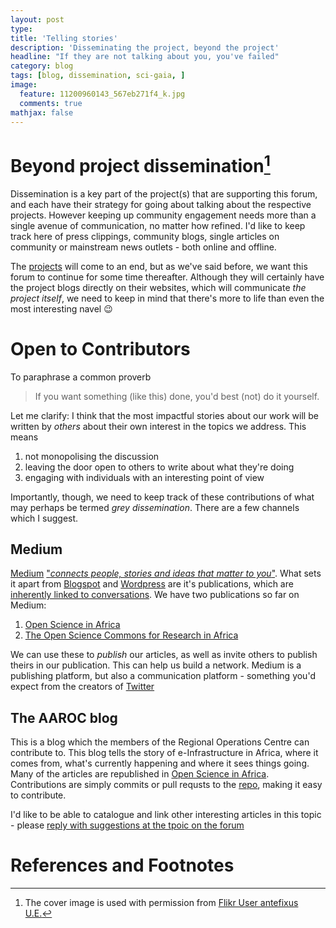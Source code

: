 ```yaml
---
layout: post
type:
title: 'Telling stories'
description: 'Disseminating the project, beyond the project'
headline: "If they are not talking about you, you've failed"
category: blog
tags: [blog, dissemination, sci-gaia, ]
image:
  feature: 11200960143_567eb271f4_k.jpg
  comments: true
mathjax: false
---
```


# Beyond project dissemination[^Cover]

Dissemination is a key part of the project(s) that are supporting this forum, and each have their strategy for going about talking about the respective projects. However keeping up community engagement needs more than a single avenue of communication, no matter how refined. I'd like to keep track here of press clippings, community blogs, single articles on community or mainstream news outlets - both online and offline.

The [projects](http://discourse.sci-gaia.eu/c/projects) will come to an end, but  as we've said before, we want this forum to continue for some time thereafter. Although they will certainly have the project blogs directly on their websites, which will communicate _the project itself_, we need to keep in mind that there's more to life than even the most interesting navel :wink:

#  Open to Contributors

To paraphrase a common proverb

> If you want something (like this) done, you'd best (not) do it yourself.

Let me clarify: I think that the most impactful stories about our work will be written by _others_ about their own interest in the topics we address. This means

  1. not monopolising the discussion
  1. leaving the door open to others to write about what they're doing
  1. engaging with individuals with an interesting point of view

Importantly, though, we need to keep track of these contributions of what may perhaps be termed *grey dissemination*. There are a few channels which I suggest.


## Medium

[Medium](http://www.medium.com) ["*connects people, stories and ideas that matter to you*"](https://medium.com/about). What sets it apart from [Blogspot](http:///www.blogger.com) and [Wordpress](http://www.wordpress.com) are it's publications, which are [inherently linked to conversations](https://medium.com/the-story/creating-conversation-bac37bac2bcf). We have two publications so far on Medium:

  1. [Open Science in Africa](https://medium.com/open-science-in-africa)
  1. [The Open Science Commons for Research in Africa](https://medium.com/the-open-alliance-for-a-research-commons-in-africa)

We can use these to *publish* our articles, as well as invite others to publish theirs in our publication. This can help us build a network. Medium is a publishing platform, but also a communication platform - something you'd expect from the creators of [Twitter](https://www.twitter.com)

## The AAROC blog

This is a blog which the members of the Regional Operations Centre can contribute to. This blog tells the story of e-Infrastructure in Africa, where it comes from, what's currently happening and where it sees things going. Many of the articles are republished in [Open Science in Africa](https://medium.com/open-science-in-africa). Contributions are simply commits or pull requsts to the [repo](https://github.com/AAROC/aaroc.github.io), making it easy to contribute.

I'd like to be able to catalogue and link other interesting articles in this topic - please [reply with suggestions at the tpoic on the forum](http://discourse.sci-gaia.eu/t/where-are-we-disseminating-our-work/55)


# References and Footnotes
[^Cover]: The cover image is used with permission from [Flikr User antefixus U.E.](https://www.flickr.com/photos/21728045@N08/11200960143/in/photostream/)

<div id="discourse-comments"></div>

<script type="text/javascript">
  var discourseUrl = "http://discourse.sci-gaia.eu/",
      discourseEmbedUrl = '{{ site.url}}/{{ page.url }}';

  (function() {
    var d = document.createElement('script'); d.type = 'text/javascript'; d.async = true;
      d.src = discourseUrl + 'javascripts/embed.js';
    (document.getElementsByTagName('head')[0] || document.getElementsByTagName('body')[0]).appendChild(d);
  })();
</script>
